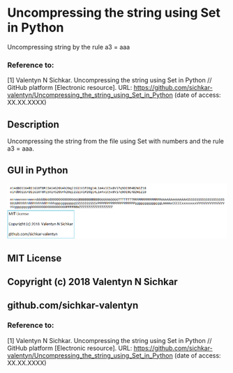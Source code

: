 # Uncompressing the string using Set in Python
Uncompressing string by the rule a3 = aaa

### Reference to:
[1] Valentyn N Sichkar. Uncompressing the string using Set in Python // GitHub platform [Electronic resource]. URL: https://github.com/sichkar-valentyn/Uncompressing_the_string_using_Set_in_Python (date of access: XX.XX.XXXX)

## Description
Uncompressing the string from the file using Set with numbers and the rule a3 = aaa.

## GUI in Python
![Result](images/Uncompressing_the_string_using_Set_in_Python.png)

## MIT License
## Copyright (c) 2018 Valentyn N Sichkar
## github.com/sichkar-valentyn
### Reference to:
[1] Valentyn N Sichkar. Uncompressing the string using Set in Python // GitHub platform [Electronic resource]. URL: https://github.com/sichkar-valentyn/Uncompressing_the_string_using_Set_in_Python (date of access: XX.XX.XXXX)
